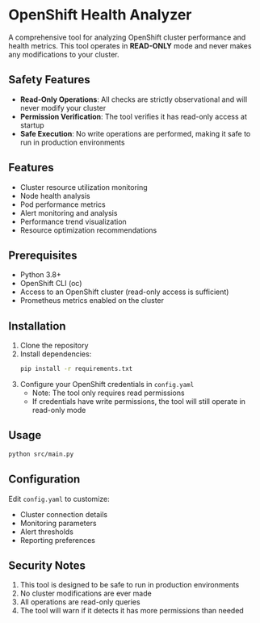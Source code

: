 # OpenShift Health Analyzer

A comprehensive tool for analyzing OpenShift cluster performance and health metrics. This tool operates in **READ-ONLY** mode and never makes any modifications to your cluster.

## Safety Features

- **Read-Only Operations**: All checks are strictly observational and will never modify your cluster
- **Permission Verification**: The tool verifies it has read-only access at startup
- **Safe Execution**: No write operations are performed, making it safe to run in production environments

## Features

- Cluster resource utilization monitoring
- Node health analysis
- Pod performance metrics
- Alert monitoring and analysis
- Performance trend visualization
- Resource optimization recommendations

## Prerequisites

- Python 3.8+
- OpenShift CLI (oc)
- Access to an OpenShift cluster (read-only access is sufficient)
- Prometheus metrics enabled on the cluster

## Installation

1. Clone the repository
2. Install dependencies:
   ```bash
   pip install -r requirements.txt
   ```
3. Configure your OpenShift credentials in `config.yaml`
   - Note: The tool only requires read permissions
   - If credentials have write permissions, the tool will still operate in read-only mode

## Usage

```bash
python src/main.py
```

## Configuration

Edit `config.yaml` to customize:
- Cluster connection details
- Monitoring parameters
- Alert thresholds
- Reporting preferences

## Security Notes

1. This tool is designed to be safe to run in production environments
2. No cluster modifications are ever made
3. All operations are read-only queries
4. The tool will warn if it detects it has more permissions than needed
